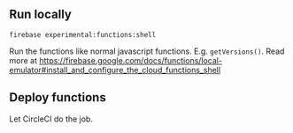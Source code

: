 ## Run locally
```
firebase experimental:functions:shell
```
Run the functions like normal javascript functions. E.g. `getVersions()`. Read more at https://firebase.google.com/docs/functions/local-emulator#install_and_configure_the_cloud_functions_shell

## Deploy functions
Let CircleCI do the job.
